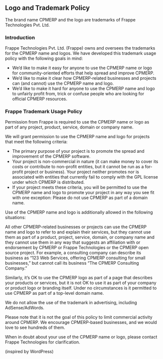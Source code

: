 ## Logo and Trademark Policy

The brand name CPMERP and the logo are trademarks of Frappe Technologies Pvt. Ltd.

### Introduction

Frappe Technologies Pvt. Ltd. (Frappe) owns and oversees the trademarks for the CPMERP name and logos. We have developed this trademark usage policy with the following goals in mind:

- We’d like to make it easy for anyone to use the CPMERP name or logo for community-oriented efforts that help spread and improve CPMERP.
- We’d like to make it clear how CPMERP-related businesses and projects can (and cannot) use the CPMERP name and logo.
- We’d like to make it hard for anyone to use the CPMERP name and logo to unfairly profit from, trick or confuse people who are looking for official CPMERP resources.

### Frappe Trademark Usage Policy

Permission from Frappe is required to use the CPMERP name or logo as part of any project, product, service, domain or company name.

We will grant permission to use the CPMERP name and logo for projects that meet the following criteria:

- The primary purpose of your project is to promote the spread and improvement of the CPMERP software.
- Your project is non-commercial in nature (it can make money to cover its costs or contribute to non-profit entities, but it cannot be run as a for-profit project or business).
Your project neither promotes nor is associated with entities that currently fail to comply with the GPL license under which CPMERP is distributed.
- If your project meets these criteria, you will be permitted to use the CPMERP name and logo to promote your project in any way you see fit with one exception: Please do not use CPMERP as part of a domain name.

Use of the CPMERP name and logo is additionally allowed in the following situations:

All other CPMERP-related businesses or projects can use the CPMERP name and logo to refer to and explain their services, but they cannot use them as part of a product, project, service, domain, or company name and they cannot use them in any way that suggests an affiliation with or endorsement by CPMERP or Frappe Technologies or the CPMERP open source project. For example, a consulting company can describe its business as “123 Web Services, offering CPMERP consulting for small businesses,” but cannot call its business “The CPMERP Consulting Company.”

Similarly, it’s OK to use the CPMERP logo as part of a page that describes your products or services, but it is not OK to use it as part of your company or product logo or branding itself. Under no circumstances is it permitted to use CPMERP as part of a top-level domain name.

We do not allow the use of the trademark in advertising, including AdSense/AdWords.

Please note that it is not the goal of this policy to limit commercial activity around CPMERP. We encourage CPMERP-based businesses, and we would love to see hundreds of them.

When in doubt about your use of the CPMERP name or logo, please contact Frappe Technologies for clarification.

(inspired by WordPress)
